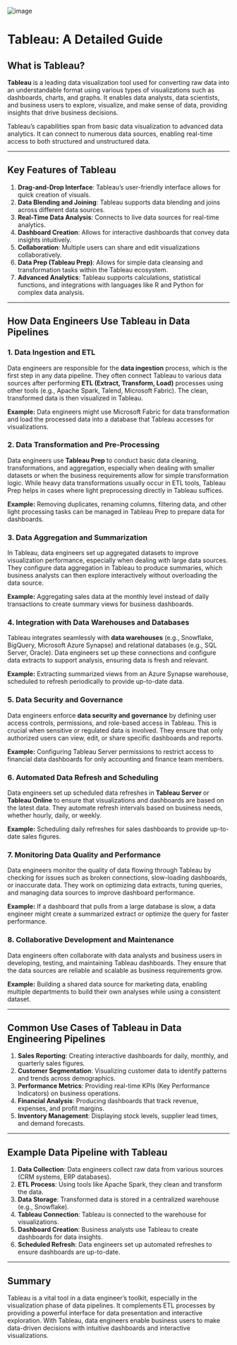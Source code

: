 ![image](https://github.com/user-attachments/assets/76060482-cd66-4133-bdbf-acd8bc45cd90)

# Tableau: A Detailed Guide

## What is Tableau?

**Tableau** is a leading data visualization tool used for converting raw data into an understandable format using various types of visualizations such as dashboards, charts, and graphs. It enables data analysts, data scientists, and business users to explore, visualize, and make sense of data, providing insights that drive business decisions.

Tableau’s capabilities span from basic data visualization to advanced data analytics. It can connect to numerous data sources, enabling real-time access to both structured and unstructured data.

---

## Key Features of Tableau

1. **Drag-and-Drop Interface**: Tableau’s user-friendly interface allows for quick creation of visuals.
2. **Data Blending and Joining**: Tableau supports data blending and joins across different data sources.
3. **Real-Time Data Analysis**: Connects to live data sources for real-time analytics.
4. **Dashboard Creation**: Allows for interactive dashboards that convey data insights intuitively.
5. **Collaboration**: Multiple users can share and edit visualizations collaboratively.
6. **Data Prep (Tableau Prep)**: Allows for simple data cleansing and transformation tasks within the Tableau ecosystem.
7. **Advanced Analytics**: Tableau supports calculations, statistical functions, and integrations with languages like R and Python for complex data analysis.

---

## How Data Engineers Use Tableau in Data Pipelines

### 1. **Data Ingestion and ETL**

Data engineers are responsible for the **data ingestion** process, which is the first step in any data pipeline. They often connect Tableau to various data sources after performing **ETL (Extract, Transform, Load)** processes using other tools (e.g., Apache Spark, Talend, Microsoft Fabric). The clean, transformed data is then visualized in Tableau.

**Example:** Data engineers might use Microsoft Fabric for data transformation and load the processed data into a database that Tableau accesses for visualizations.

### 2. **Data Transformation and Pre-Processing**

Data engineers use **Tableau Prep** to conduct basic data cleaning, transformations, and aggregation, especially when dealing with smaller datasets or when the business requirements allow for simple transformation logic. While heavy data transformations usually occur in ETL tools, Tableau Prep helps in cases where light preprocessing directly in Tableau suffices.

**Example:** Removing duplicates, renaming columns, filtering data, and other light processing tasks can be managed in Tableau Prep to prepare data for dashboards.

### 3. **Data Aggregation and Summarization**

In Tableau, data engineers set up aggregated datasets to improve visualization performance, especially when dealing with large data sources. They configure data aggregation in Tableau to produce summaries, which business analysts can then explore interactively without overloading the data source.

**Example:** Aggregating sales data at the monthly level instead of daily transactions to create summary views for business dashboards.

### 4. **Integration with Data Warehouses and Databases**

Tableau integrates seamlessly with **data warehouses** (e.g., Snowflake, BigQuery, Microsoft Azure Synapse) and relational databases (e.g., SQL Server, Oracle). Data engineers set up these connections and configure data extracts to support analysis, ensuring data is fresh and relevant.

**Example:** Extracting summarized views from an Azure Synapse warehouse, scheduled to refresh periodically to provide up-to-date data.

### 5. **Data Security and Governance**

Data engineers enforce **data security and governance** by defining user access controls, permissions, and role-based access in Tableau. This is crucial when sensitive or regulated data is involved. They ensure that only authorized users can view, edit, or share specific dashboards and reports.

**Example:** Configuring Tableau Server permissions to restrict access to financial data dashboards for only accounting and finance team members.

### 6. **Automated Data Refresh and Scheduling**

Data engineers set up scheduled data refreshes in **Tableau Server** or **Tableau Online** to ensure that visualizations and dashboards are based on the latest data. They automate refresh intervals based on business needs, whether hourly, daily, or weekly.

**Example:** Scheduling daily refreshes for sales dashboards to provide up-to-date sales figures.

### 7. **Monitoring Data Quality and Performance**

Data engineers monitor the quality of data flowing through Tableau by checking for issues such as broken connections, slow-loading dashboards, or inaccurate data. They work on optimizing data extracts, tuning queries, and managing data sources to improve dashboard performance.

**Example:** If a dashboard that pulls from a large database is slow, a data engineer might create a summarized extract or optimize the query for faster performance.

### 8. **Collaborative Development and Maintenance**

Data engineers often collaborate with data analysts and business users in developing, testing, and maintaining Tableau dashboards. They ensure that the data sources are reliable and scalable as business requirements grow.

**Example:** Building a shared data source for marketing data, enabling multiple departments to build their own analyses while using a consistent dataset.

---

## Common Use Cases of Tableau in Data Engineering Pipelines

1. **Sales Reporting**: Creating interactive dashboards for daily, monthly, and quarterly sales figures.
2. **Customer Segmentation**: Visualizing customer data to identify patterns and trends across demographics.
3. **Performance Metrics**: Providing real-time KPIs (Key Performance Indicators) on business operations.
4. **Financial Analysis**: Producing dashboards that track revenue, expenses, and profit margins.
5. **Inventory Management**: Displaying stock levels, supplier lead times, and demand forecasts.

---

## Example Data Pipeline with Tableau

1. **Data Collection**: Data engineers collect raw data from various sources (CRM systems, ERP databases).
2. **ETL Process**: Using tools like Apache Spark, they clean and transform the data.
3. **Data Storage**: Transformed data is stored in a centralized warehouse (e.g., Snowflake).
4. **Tableau Connection**: Tableau is connected to the warehouse for visualizations.
5. **Dashboard Creation**: Business analysts use Tableau to create dashboards for data insights.
6. **Scheduled Refresh**: Data engineers set up automated refreshes to ensure dashboards are up-to-date.

---

## Summary

Tableau is a vital tool in a data engineer’s toolkit, especially in the visualization phase of data pipelines. It complements ETL processes by providing a powerful interface for data presentation and interactive exploration. With Tableau, data engineers enable business users to make data-driven decisions with intuitive dashboards and interactive visualizations.

